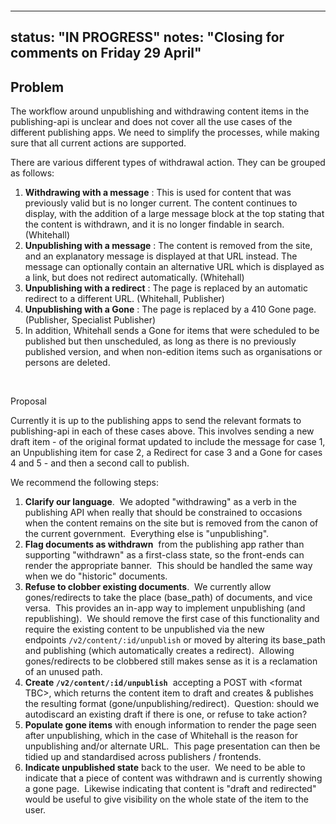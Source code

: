 &nbsp;

&nbsp;

---
status: "IN PROGRESS"
notes: "Closing for comments on Friday 29 April"
---

## Problem

The workflow around unpublishing and withdrawing content items in the publishing-api is unclear and does not cover all the use cases of the different publishing apps. We need to simplify the processes, while making sure that all current actions are supported.

There are various different types of withdrawal action. They can be grouped as follows:

1. **Withdrawing with a message** : This is used for content that was previously valid but is no longer current. The content continues to display, with the addition of a large message block at the top stating that the content is withdrawn, and it is no longer findable in search. (Whitehall)
2. **Unpublishing with a message** : The content is removed from the site, and an explanatory message is displayed at that URL instead. The message can optionally contain an alternative URL which is displayed as a link, but does not redirect automatically.&nbsp;(Whitehall)
3. **Unpublishing with a redirect** : The page is replaced by an automatic redirect to a different URL. (Whitehall, Publisher)
4. **Unpublishing with a Gone** : The page is replaced by a 410 Gone page. (Publisher, Specialist Publisher)
5. In addition, Whitehall sends a Gone for items that were scheduled to be published but then unscheduled, as long as there is no previously published version, and when non-edition items such as organisations or persons are deleted.

&nbsp;

Proposal

Currently it is up to the publishing apps to send the relevant formats to publishing-api in each of these cases above. This involves sending a new draft item - of the original format updated to include the message for case 1, an Unpublishing item for case 2, a Redirect for case 3 and a Gone for cases 4 and 5 - and then a second call to publish.

We recommend the following steps:

1. **Clarify our language**. &nbsp;We adopted "withdrawing" as a verb in the publishing API when really that should be constrained to occasions when the content remains on the site but is removed from the canon of the current government. &nbsp;Everything else is "unpublishing".
2. **Flag documents as withdrawn** &nbsp;from the publishing app rather than supporting "withdrawn" as a first-class state, so the front-ends can render the appropriate banner. &nbsp;This should be handled the same way when we do "historic" documents.
3. **Refuse to clobber existing documents**. &nbsp;We currently allow gones/redirects to take the place (base\_path) of documents, and vice versa. &nbsp;This provides an in-app way to implement unpublishing (and republishing). &nbsp;We should remove the first case of this functionality and require the existing content to be unpublished via the new endpoints&nbsp;`/v2/content/:id/unpublish` or moved by altering its base\_path and publishing (which automatically creates a redirect). &nbsp;Allowing gones/redirects to be clobbered still makes sense as it is a reclamation of an unused path.
4. **Create `/v2/content/:id/unpublish`** &nbsp;accepting a POST with \<format TBC\>, which returns the content item to draft and creates & publishes the resulting format (gone/unpublishing/redirect). &nbsp;Question: should we autodiscard an existing draft if there is one, or refuse to take action?
5. **Populate gone items** with enough information to render the page seen after unpublishing, which in the case of Whitehall is the reason for unpublishing and/or alternate URL. &nbsp;This page presentation can then be tidied up and standardised across publishers / frontends.
6. **Indicate unpublished state** back to the user. &nbsp;We need to be able to indicate that a piece of content was withdrawn and is currently showing a gone page. &nbsp;Likewise indicating that content is "draft and redirected" would be useful to give visibility on the whole state of the item to the user.

&nbsp;

&nbsp;

&nbsp;

